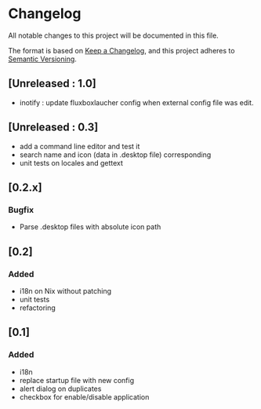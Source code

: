 # Changelog

All notable changes to this project will be documented in this file.

The format is based on [Keep a Changelog](https://keepachangelog.com/en/1.0.0/),
and this project adheres to [Semantic Versioning](https://semver.org/spec/v2.0.0.html).

## [Unreleased : 1.0]

- inotify : update fluxboxlaucher config when external config file was edit.

## [Unreleased : 0.3]

- add a command line editor and test it
- search name and icon (data in .desktop file) corresponding
- unit tests on locales and gettext

## [0.2.x]
### Bugfix

- Parse .desktop files with absolute icon path

## [0.2]
### Added

- i18n on Nix without patching
- unit tests
- refactoring

## [0.1]
### Added

- i18n
- replace startup file with new config
- alert dialog on duplicates
- checkbox for enable/disable application
